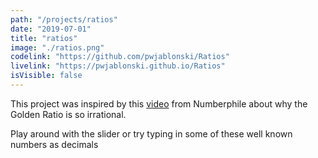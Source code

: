 ```yaml
---
path: "/projects/ratios"
date: "2019-07-01"
title: "ratios"
image: "./ratios.png"
codelink: "https://github.com/pwjablonski/Ratios"
livelink: "https://pwjablonski.github.io/Ratios"
isVisible: false
---
```


This project was inspired by this [video](https://www.youtube.com/watch?v=sj8Sg8qnjOg) from Numberphile about why the Golden Ratio is so irrational.

Play around with the slider or try typing in some of these well known numbers as decimals